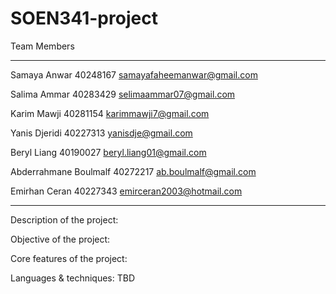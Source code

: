 # SOEN341-project

Team Members
_______________________________
Samaya Anwar
40248167
samayafaheemanwar@gmail.com

Salima Ammar
40283429
selimaammar07@gmail.com

Karim Mawji
40281154
karimmawji7@gmail.com

Yanis Djeridi
40227313
yanisdje@gmail.com

Beryl Liang
40190027
beryl.liang01@gmail.com

Abderrahmane Boulmalf
40272217
ab.boulmalf@gmail.com

Emirhan Ceran
40227343
emirceran2003@hotmail.com

_______________________________

Description of the project:

Objective of the project:

Core features of the project:

Languages & techniques: TBD
